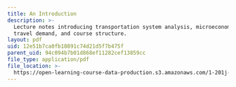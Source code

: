 ```yaml
---
title: An Introduction
description: >-
  Lecture notes introducing transportation system analysis, microeconomics,
  travel demand, and course structure.
layout: pdf
uid: 12e51b7ca0fb18891c74d21d5f7b475f
parent_uid: 94c094b7b01d868ef11282cef13859cc
file_type: application/pdf
file_location: >-
  https://open-learning-course-data-production.s3.amazonaws.com/1-201j-transportation-systems-analysis-demand-and-economics-fall-2008/12e51b7ca0fb18891c74d21d5f7b475f_MIT1_201JF08_lec01.pdf
---
```

